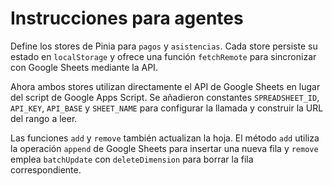 # Instrucciones para agentes

Define los stores de Pinia para `pagos` y `asistencias`. Cada store persiste su
estado en `localStorage` y ofrece una función `fetchRemote` para sincronizar con
Google Sheets mediante la API.

Ahora ambos stores utilizan directamente el API de Google Sheets en lugar del
script de Google Apps Script. Se añadieron constantes `SPREADSHEET_ID`,
`API_KEY`, `API_BASE` y `SHEET_NAME` para configurar la llamada y construir la
URL del rango a leer.

Las funciones `add` y `remove` también actualizan la hoja. El método `add`
utiliza la operación `append` de Google Sheets para insertar una nueva fila y
`remove` emplea `batchUpdate` con `deleteDimension` para borrar la fila
correspondiente.
